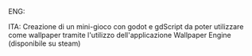 ENG:

ITA: Creazione di un mini-gioco con godot e gdScript da poter utilizzare come wallpaper tramite l'utilizzo dell'applicazione Wallpaper Engine (disponibile su steam)
